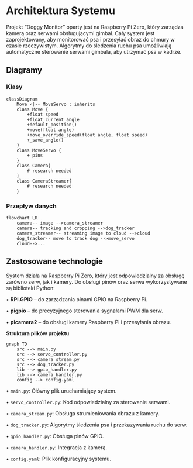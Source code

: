 # **Architektura Systemu**

Projekt “Doggy Monitor” oparty jest na Raspberry Pi Zero, który zarządza kamerą oraz serwami obsługującymi gimbal. Cały system jest zaprojektowany, aby monitorować psa i przesyłać obraz do chmury w czasie rzeczywistym. Algorytmy do śledzenia ruchu psa umożliwiają automatyczne sterowanie serwami gimbala, aby utrzymać psa w kadrze.

## **Diagramy**

### Klasy

```mermaid
classDiagram
    Move <|-- MoveServo : inherits
    class Move {
        +float speed
        +float current_angle
        +default_position()
        +move(float angle)
        +move_override_speed(float angle, float speed)
        +_save_angle()
    }
    class MoveServo {
        + pins
    }
    class Camera{
        # research needed
    }
    class CameraStreamer{
        # research needed
    }
```

### **Przepływ danych**

```mermaid
flowchart LR
    camera-- image -->camera_streamer
    camera-- tracking and cropping -->dog_tracker
    camera_streamer-- streaming image to cloud -->cloud
    dog_tracker-- move to track dog -->move_servo
    cloud-->...
```

## **Zastosowane technologie**

System działa na Raspberry Pi Zero, który jest odpowiedzialny za obsługę zarówno serw, jak i kamery. Do obsługi pinów oraz serwa wykorzystywane są biblioteki Python:

• **RPi.GPIO** – do zarządzania pinami GPIO na Raspberry Pi.

• **pigpio** – do precyzyjnego sterowania sygnałami PWM dla serw.

• **picamera2** – do obsługi kamery Raspberry Pi i przesyłania obrazu.

**Struktura plików projektu**

```mermaid
graph TD
    src --> main.py
    src --> servo_controller.py
    src --> camera_stream.py
    src --> dog_tracker.py
    lib --> gpio_handler.py
    lib --> camera_handler.py
    config --> config.yaml
```

• `main.py`: Główny plik uruchamiający system.

• `servo_controller.py`: Kod odpowiedzialny za sterowanie serwami.

• `camera_stream.py`: Obsługa strumieniowania obrazu z kamery.

• `dog_tracker.py`: Algorytmy śledzenia psa i przekazywania ruchu do serw.

• `gpio_handler.py`: Obsługa pinów GPIO.

• `camera_handler.py`: Integracja z kamerą.

• `config.yaml`: Plik konfiguracyjny systemu.
